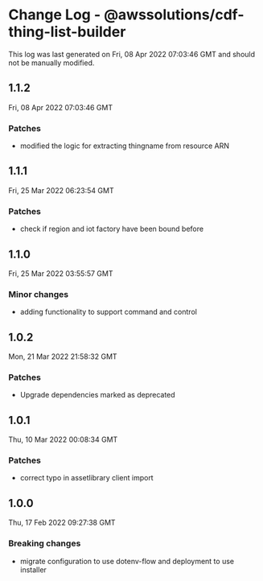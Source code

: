 # Change Log - @awssolutions/cdf-thing-list-builder

This log was last generated on Fri, 08 Apr 2022 07:03:46 GMT and should not be manually modified.

## 1.1.2

Fri, 08 Apr 2022 07:03:46 GMT

### Patches

- modified the logic for extracting thingname from resource ARN

## 1.1.1

Fri, 25 Mar 2022 06:23:54 GMT

### Patches

- check if region and iot factory have been bound before

## 1.1.0

Fri, 25 Mar 2022 03:55:57 GMT

### Minor changes

- adding functionality to support command and control

## 1.0.2

Mon, 21 Mar 2022 21:58:32 GMT

### Patches

- Upgrade dependencies marked as deprecated

## 1.0.1

Thu, 10 Mar 2022 00:08:34 GMT

### Patches

- correct typo in assetlibrary client import

## 1.0.0

Thu, 17 Feb 2022 09:27:38 GMT

### Breaking changes

- migrate configuration to use dotenv-flow and deployment to use installer
